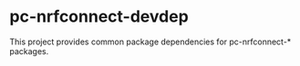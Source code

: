 # pc-nrfconnect-devdep

This project provides common package dependencies for pc-nrfconnect-* packages.
